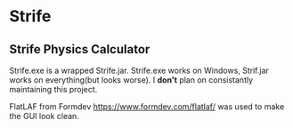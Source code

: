 # Strife
## Strife Physics Calculator

Strife.exe is a wrapped Strife.jar. Strife.exe works on Windows, Strif.jar works on everything(but looks worse). I **don't** plan on consistantly maintaining this project.

FlatLAF from Formdev https://www.formdev.com/flatlaf/ was used to make the GUI look clean.
